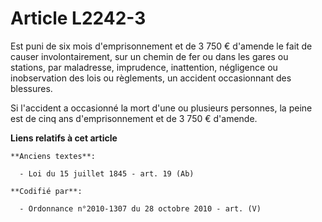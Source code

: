 # Article L2242-3

Est puni de six mois d'emprisonnement et de 3 750 € d'amende le fait de causer involontairement, sur un chemin de fer ou dans
les gares ou stations, par maladresse, imprudence, inattention, négligence ou inobservation des lois ou règlements, un
accident occasionnant des blessures.

Si l'accident a occasionné la mort d'une ou plusieurs personnes, la peine est de cinq ans d'emprisonnement et de 3 750 €
d'amende.

**Liens relatifs à cet article**

	**Anciens textes**:

	  - Loi du 15 juillet 1845 - art. 19 (Ab)

	**Codifié par**:

	  - Ordonnance n°2010-1307 du 28 octobre 2010 - art. (V)
